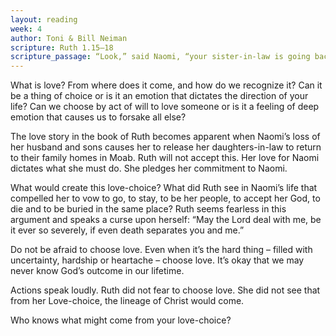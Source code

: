 ```yaml
---
layout: reading
week: 4
author: Toni & Bill Neiman
scripture: Ruth 1.15–18
scripture_passage: “Look,” said Naomi, “your sister-in-law is going back to her people and her gods. Go back with her.” <br> <br> But Ruth replied, “Don’t urge me to leave you or to turn back from you. Where you go I will go, and where you stay I will stay. Your people will be my people and your God my God. Where you die I will die, and there I will be buried. May the Lord deal with me, be it ever so severely, if even death separates you and me.” When Naomi realized that Ruth was determined to go with her, she stopped urging her.
---
```


What is love? From where does it come, and how do we recognize it? Can it be a thing of choice or is it an emotion that dictates the direction of your life? Can we choose by act of will to love someone or is it a feeling of deep emotion that causes us to forsake all else? 

The love story in the book of Ruth becomes apparent when Naomi’s loss of her husband and sons causes her to release her daughters-in-law to return to their family homes in Moab. Ruth will not accept this. Her love for Naomi dictates what she must do. She pledges her commitment to Naomi. 

What would create this love-choice? What did Ruth see in Naomi’s life that compelled her to vow to go, to stay, to be her people, to accept her God, to die and to be buried in the same place? Ruth seems fearless in this argument and speaks a curse upon herself: “May the Lord deal with me, be it ever so severely, if even death separates you and me.”

Do not be afraid to choose love.
Even when it’s the hard thing – filled with uncertainty, hardship or heartache – choose love.
It’s okay that we may never know God’s outcome in our lifetime.

Actions speak loudly. Ruth did not fear to choose love.
She did not see that from her Love-choice, the lineage of Christ would come.

Who knows what might come from your love-choice?

